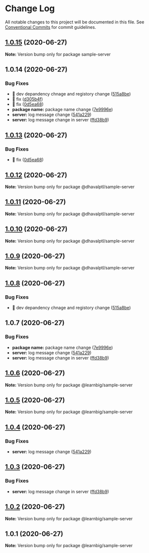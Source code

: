 # Change Log

All notable changes to this project will be documented in this file.
See [Conventional Commits](https://conventionalcommits.org) for commit guidelines.

## [1.0.15](https://github.com/dhavalptl/learnbig/compare/sample-server@1.0.14...sample-server@1.0.15) (2020-06-27)

**Note:** Version bump only for package sample-server





## 1.0.14 (2020-06-27)


### Bug Fixes

* 🐛 dev depandency chnage and registory change ([515a8be](https://github.com/dhavalptl/learnbig/commit/515a8be5965011d12d22a6b54d222b372dca9d32))
* 🐛 fix ([d305b4f](https://github.com/dhavalptl/learnbig/commit/d305b4fd013f19be492312263eee66a32b1945f0))
* 🐛 fix ([0d5ea68](https://github.com/dhavalptl/learnbig/commit/0d5ea680ebd0c7c4236e87493ea85b4ec257bbf6))
* **package name:** package name change ([7e9996e](https://github.com/dhavalptl/learnbig/commit/7e9996e8eb9097c550ed0bf8ef2264f48bcb94a7))
* **server:** log message change ([541a229](https://github.com/dhavalptl/learnbig/commit/541a229b8407197a0056e96a93cbbae2a6a87666))
* **server:** log message change in server ([ffd38b9](https://github.com/dhavalptl/learnbig/commit/ffd38b94468658c4c85e06929c2f67469f93bdcb))





## [1.0.13](https://github.com/dhavalptl/learnbig/compare/@dhavalptl/sample-server@1.0.12...@dhavalptl/sample-server@1.0.13) (2020-06-27)


### Bug Fixes

* 🐛 fix ([0d5ea68](https://github.com/dhavalptl/learnbig/commit/0d5ea680ebd0c7c4236e87493ea85b4ec257bbf6))





## [1.0.12](https://github.com/dhavalptl/learnbig/compare/@dhavalptl/sample-server@1.0.11...@dhavalptl/sample-server@1.0.12) (2020-06-27)

**Note:** Version bump only for package @dhavalptl/sample-server





## [1.0.11](https://github.com/dhavalptl/learnbig/compare/@dhavalptl/sample-server@1.0.10...@dhavalptl/sample-server@1.0.11) (2020-06-27)

**Note:** Version bump only for package @dhavalptl/sample-server





## [1.0.10](https://github.com/dhavalptl/learnbig/compare/@dhavalptl/sample-server@1.0.9...@dhavalptl/sample-server@1.0.10) (2020-06-27)

**Note:** Version bump only for package @dhavalptl/sample-server





## [1.0.9](https://github.com/dhavalptl/learnbig/compare/@dhavalptl/sample-server@1.0.8...@dhavalptl/sample-server@1.0.9) (2020-06-27)

**Note:** Version bump only for package @dhavalptl/sample-server





## [1.0.8](https://github.com/dhavalptl/learnbig/compare/@dhavalptl/sample-server@1.0.7...@dhavalptl/sample-server@1.0.8) (2020-06-27)


### Bug Fixes

* 🐛 dev depandency chnage and registory change ([515a8be](https://github.com/dhavalptl/learnbig/commit/515a8be5965011d12d22a6b54d222b372dca9d32))






## 1.0.7 (2020-06-27)


### Bug Fixes

* **package name:** package name change ([7e9996e](https://github.com/dhavalptl/learnbig/commit/7e9996e8eb9097c550ed0bf8ef2264f48bcb94a7))
* **server:** log message change ([541a229](https://github.com/dhavalptl/learnbig/commit/541a229b8407197a0056e96a93cbbae2a6a87666))
* **server:** log message change in server ([ffd38b9](https://github.com/dhavalptl/learnbig/commit/ffd38b94468658c4c85e06929c2f67469f93bdcb))





## [1.0.6](https://github.com/dhavalptl/learnbig/compare/@learnbig/sample-server@1.0.5...@learnbig/sample-server@1.0.6) (2020-06-27)

**Note:** Version bump only for package @learnbig/sample-server





## [1.0.5](https://github.com/dhavalptl/learnbig/compare/@learnbig/sample-server@1.0.4...@learnbig/sample-server@1.0.5) (2020-06-27)

**Note:** Version bump only for package @learnbig/sample-server





## [1.0.4](https://github.com/dhavalptl/learnbig/compare/@learnbig/sample-server@1.0.3...@learnbig/sample-server@1.0.4) (2020-06-27)


### Bug Fixes

* **server:** log message change ([541a229](https://github.com/dhavalptl/learnbig/commit/541a229b8407197a0056e96a93cbbae2a6a87666))





## [1.0.3](https://github.com/dhavalptl/learnbig/compare/@learnbig/sample-server@1.0.2...@learnbig/sample-server@1.0.3) (2020-06-27)


### Bug Fixes

* **server:** log message change in server ([ffd38b9](https://github.com/dhavalptl/learnbig/commit/ffd38b94468658c4c85e06929c2f67469f93bdcb))





## [1.0.2](https://github.com/dhavalptl/learnbig/compare/@learnbig/sample-server@1.0.1...@learnbig/sample-server@1.0.2) (2020-06-27)

**Note:** Version bump only for package @learnbig/sample-server





## 1.0.1 (2020-06-27)

**Note:** Version bump only for package @learnbig/sample-server
